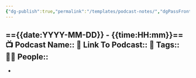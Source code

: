 ```yaml
---
{"dg-publish":true,"permalink":"/templates/podcast-notes/","dgPassFrontmatter":true,"noteIcon":"3","created":"2023-12-11T19:38:40.808+05:30","updated":"2023-12-17T09:48:12.500+05:30"}
---
```


=={{date:YYYY-MM-DD}} - {{time:HH:mm}}==
📺 Podcast Name::
🔗 Link To Podcast:: 
🧶 Tags:: 
🧔🏻 People:: 
- 
- 


